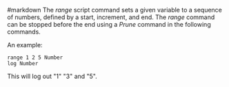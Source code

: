 #markdown
The *range* script command sets a given variable to a sequence of numbers,
	defined by a start, increment, and end.  The *range* command can be
	stopped before the end using a *Prune* command in the following
	commands.

An example:

~~~
range 1 2 5 Number
log Number
~~~

This will log out "1" "3" and "5".
